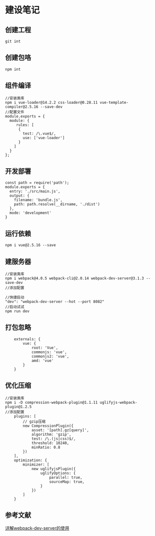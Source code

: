 # 建设笔记


## 创建工程
```
git int
```

## 创建包咯
```
npm int
```


## 组件编译
```
//安装类库
npm i vue-loader@14.2.2 css-loader@0.28.11 vue-template-compiler@2.5.16 --save-dev
//配置文件
module.exports = {
  module: {
     rules: [
      {
        test: /\.vue$/,
        use: ['vue-loader']
      }
    ]
  }
};
```

## 开发部署
```
const path = require('path');
module.exports = {
  entry: './src/main.js',
  output: {
    filename: 'bundle.js',
    path: path.resolve(__dirname, './dist')
  },
  mode: 'development'
}
```

## 运行依赖
```
npm i vue@2.5.16 --save
```

## 建服务器
```
//安装类库
npm i webpack@4.0.5 webpack-cli@2.0.14 webpack-dev-server@3.1.3 --save-dev
//添加配置

//快捷启动
"dev": "webpack-dev-server --hot --port 8082"
//启动试试
npm run dev
```

## 打包忽略
```
	externals: {
		vue: {
			root: 'Vue',
			commonjs: 'vue',
			commonjs2: 'vue',
			amd: 'vue'
		}
	}
```
## 优化压缩
```
//安装类库
npm i -D compression-webpack-plugin@1.1.11 uglifyjs-webpack-plugin@1.2.5
//添加配置
	plugins: [
		// gzip压缩
		new CompressionPlugin({
			asset: '[path].gz[query]',
			algorithm: 'gzip',
			test: /\.(js|css)$/,
			threshold: 10240,
			minRatio: 0.8
		})
	],
	optimization: {
		minimizer: [
			new uglifyjsPlugin({
				uglifyOptions: {
					parallel: true,
					sourceMap: true,
				}
			})
		]
	}
```

## 参考文献
[详解webpack-dev-server的使用](https://segmentfault.com/a/1190000006964335)
